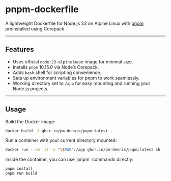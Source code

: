 # pnpm-dockerfile

A lightweight Dockerfile for Node.js 23 on Alpine Linux with [pnpm](https://pnpm.io/) preinstalled using Corepack.

---

## Features

- Uses official `node:23-alpine` base image for minimal size.
- Installs `pnpm` 10.15.0 via Node’s Corepack.
- Adds `bash` shell for scripting convenience.
- Sets up environment variables for pnpm to work seamlessly.
- Working directory set to `/app` for easy mounting and running your Node.js projects.

---

## Usage

Build the Docker image:

```bash
docker build -t ghcr.io/pm-dennis/pnpm:latest .
```

Run a container with your current directory mounted:

```bash
docker run --rm -it -v "\$PWD":/app ghcr.io/pm-dennis/pnpm:latest sh
```

Inside the container, you can use \`pnpm\` commands directly:

```sh
pnpm install
pnpm run build
```
